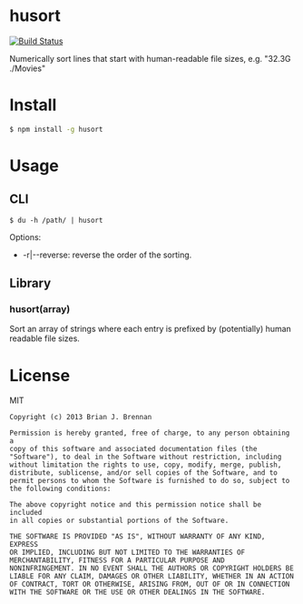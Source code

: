 # husort
[![Build Status](https://secure.travis-ci.org/brianloveswords/husort.png?branch=master)](http://travis-ci.org/brianloveswords/husort)

Numerically sort lines that start with human-readable file sizes, e.g. "32.3G ./Movies"

# Install
```bash
$ npm install -g husort
```

# Usage

## CLI

```
$ du -h /path/ | husort
```
Options:
* -r|--reverse: reverse the order of the sorting.

## Library

### husort(array)

Sort an array of strings where each entry is prefixed by (potentially)
human readable file sizes.

# License

MIT

```
Copyright (c) 2013 Brian J. Brennan

Permission is hereby granted, free of charge, to any person obtaining a
copy of this software and associated documentation files (the
"Software"), to deal in the Software without restriction, including
without limitation the rights to use, copy, modify, merge, publish,
distribute, sublicense, and/or sell copies of the Software, and to
permit persons to whom the Software is furnished to do so, subject to
the following conditions:

The above copyright notice and this permission notice shall be included
in all copies or substantial portions of the Software.

THE SOFTWARE IS PROVIDED "AS IS", WITHOUT WARRANTY OF ANY KIND, EXPRESS
OR IMPLIED, INCLUDING BUT NOT LIMITED TO THE WARRANTIES OF
MERCHANTABILITY, FITNESS FOR A PARTICULAR PURPOSE AND
NONINFRINGEMENT. IN NO EVENT SHALL THE AUTHORS OR COPYRIGHT HOLDERS BE
LIABLE FOR ANY CLAIM, DAMAGES OR OTHER LIABILITY, WHETHER IN AN ACTION
OF CONTRACT, TORT OR OTHERWISE, ARISING FROM, OUT OF OR IN CONNECTION
WITH THE SOFTWARE OR THE USE OR OTHER DEALINGS IN THE SOFTWARE.
```
